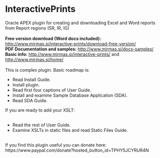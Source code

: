
# InteractivePrints
Oracle APEX plugin for creating and downloading Excel and Word reports from Report regions (SR, IR, IG) <br/>
<br/>
<b>Free version download (Word docs included):</b> http://www.mirmas.si/interactive-prints/download-free-version/<br/>
<b>PDF Documentation and samples:</b> http://www.mirmas.si/docs-samples/<br/>
<b>Basic info:</b> http://www.mirmas.si/interactive-prints/ and http://www.mirmas.si/home/<br/>
<br/>
This is complex plugin. Basic roadmap is:<br/>
<ul>
  <li>Read Install Guide.</li>
  <li>Install plugin.</li>
  <li>Read first four captions of User Guide.</li>
  <li>Install and examine Sample Database Application (SDA).</li>
  <li>Read SDA Guide.</li>
</ul>  
  If you are ready to add your XSLT:<br/>
<br/>  
<ul>  
  <li>Read the rest of User Guide.</li>
  <li>Examine XSLTs in static files and read Static Files Guide.</li>
</ul>
<br/>
If you find this plugin useful you can donate here: https://www.paypal.com/donate?hosted_button_id=TPHY5JCYRUR4N
